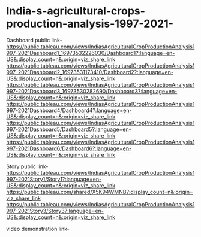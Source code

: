 # India-s-agricultural-crops-production-analysis-1997-2021-


Dashboard public link-
https://public.tableau.com/views/IndiasAgriculturalCropProductionAnalysis1997-2021Dashboard1_16973532226030/Dashboard1?:language=en-US&:display_count=n&:origin=viz_share_link
https://public.tableau.com/views/IndiasAgriculturalCropProductionAnalysis1997-2021Dashboard2_16973531173410/Dashboard2?:language=en-US&:display_count=n&:origin=viz_share_link
https://public.tableau.com/views/IndiasAgriculturalCropProductionAnalysis1997-2021Dashboard3_16973530282690/Dashboard3?:language=en-US&:display_count=n&:origin=viz_share_link 
https://public.tableau.com/views/IndiasAgriculturalCropProductionAnalysis1997-2021Dashboard4/Dashboard4?:language=en-US&:display_count=n&:origin=viz_share_link
https://public.tableau.com/views/IndiasAgriculturalCropProductionAnalysis1997-2021Dashboard5/Dashboard5?:language=en-US&:display_count=n&:origin=viz_share_link
https://public.tableau.com/views/IndiasAgriculturalCropProductionAnalysis1997-2021Dashboard6/Dashboard6?:language=en-US&:display_count=n&:origin=viz_share_link





Story public link-https://public.tableau.com/views/IndiasAgriculturalCropProductionAnalysis1997-2021Story1/Story1?:language=en-US&:display_count=n&:origin=viz_share_link
https://public.tableau.com/shared/X5K94WMNB?:display_count=n&:origin=viz_share_link
https://public.tableau.com/views/IndiasAgriculturalCropProductionAnalysis1997-2021Story3/Story3?:language=en-US&:display_count=n&:origin=viz_share_link




video demonstration link-
